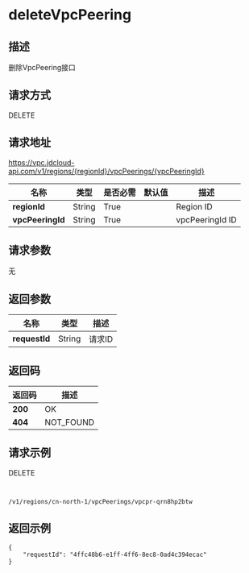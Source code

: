 # deleteVpcPeering


## 描述
删除VpcPeering接口

## 请求方式
DELETE

## 请求地址
https://vpc.jdcloud-api.com/v1/regions/{regionId}/vpcPeerings/{vpcPeeringId}

|名称|类型|是否必需|默认值|描述|
|---|---|---|---|---|
|**regionId**|String|True| |Region ID|
|**vpcPeeringId**|String|True| |vpcPeeringId ID|

## 请求参数
无


## 返回参数
|名称|类型|描述|
|---|---|---|
|**requestId**|String|请求ID|


## 返回码
|返回码|描述|
|---|---|
|**200**|OK|
|**404**|NOT_FOUND|

## 请求示例
DELETE
```


/v1/regions/cn-north-1/vpcPeerings/vpcpr-qrn8hp2btw

```

## 返回示例
```
{
    "requestId": "4ffc48b6-e1ff-4ff6-8ec8-0ad4c394ecac"
}
```
